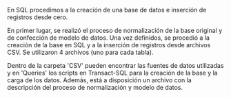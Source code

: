 En SQL procedimos a la creación de una base de datos e inserción de registros desde cero.

En primer lugar, se realizó el proceso de normalización de la base original y de confección de modelo de datos. Una vez definidos, se procedió a la creación de la base en SQL y a la inserción de registros desde archivos CSV. Se utilizaron 4 archivos (uno para cada tabla).

Dentro de la carpeta 'CSV' pueden encontrar las fuentes de datos utilizadas y en 'Queries' los scripts en Transact-SQL para la creación de la base y la carga de los datos. Además, está a disposición un archivo con la descripción del proceso de normalización y modelo de datos.
